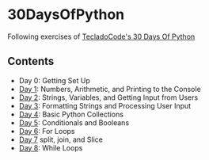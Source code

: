 # 30DaysOfPython

Following exercises of [TecladoCode's 30 Days Of Python](https://blog.tecladocode.com/30-days-of-python/)

## Contents
- Day 0: Getting Set Up 
- [Day 1](exercises/day1.py): Numbers, Arithmetic, and Printing to the Console
- [Day 2](exercises/day2.py): Strings, Variables, and Getting Input from Users
- [Day 3](exercises/day3.py): Formatting Strings and Processing User Input
- [Day 4](exercises/day4.py): Basic Python Collections
- [Day 5](exercises/day5.py): Conditionals and Booleans
- [Day 6](exercises/day6.py): For Loops
- [Day 7](exercises/day7.py) split, join, and Slice
- [Day 8](exercises/day8.py): While Loops


